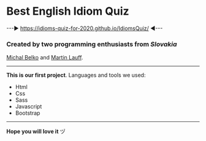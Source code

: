 # Best English Idiom Quiz  

---► https://idioms-quiz-for-2020.github.io/IdiomsQuiz/ ◄---  

### Created by two programming enthusiasts from _Slovakia_ 
[Michal Belko](https://www.instagram.com/_michal.belko_/) and [Martin Lauff](https://www.instagram.com/mato_157/).    

---

**This is our first project**. Languages and tools we used: 

* Html
* Css 
* Sass
* Javascript
* Bootstrap  

---

__Hope you will love it__  ヅ

